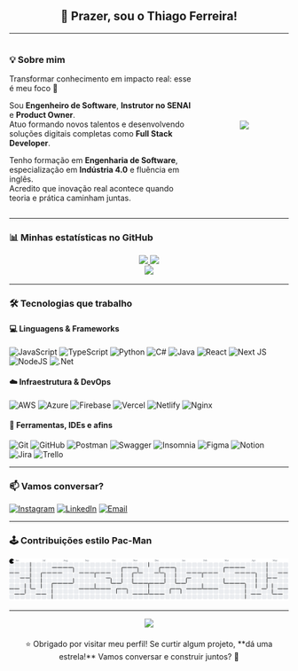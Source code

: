 <h2 align="center">👋 Prazer, sou o Thiago Ferreira!</h2>

---

<div align="center" style="display: flex; align-items: center; justify-content: space-between; flex-wrap: wrap;">
  <div style="flex: 1; min-width: 280px; padding-right: 10px; text-align: left;">

### 💡 Sobre mim

Transformar conhecimento em impacto real: esse é meu foco 🚀

Sou **Engenheiro de Software**, **Instrutor no SENAI** e **Product Owner**.  
Atuo formando novos talentos e desenvolvendo soluções digitais completas como **Full Stack Developer**.

Tenho formação em **Engenharia de Software**, especialização em **Indústria 4.0** e fluência em inglês.  
Acredito que inovação real acontece quando teoria e prática caminham juntas.

  </div>
  <div style="min-width: 160px;">
    <img src="https://media3.giphy.com/media/v1.Y2lkPTc5MGI3NjExZmN2bWQwOHluNG4weng0anl6Y283amF3eDc4bTg0MnVlc2dwaGZxaiZlcD12MV9pbnRlcm5hbF9naWZfYnlfaWQmY3Q9Zw/CuuSHzuc0O166MRfjt/giphy.gif" height="160" />
  </div>
</div>

---

### 📊 Minhas estatísticas no GitHub

<div align="center">

<a href="https://github.com/thiago-rferreira">
  <img src="https://github-readme-stats.vercel.app/api?username=thiago-rferreira&theme=dark&hide_border=false&include_all_commits=true&count_private=true" width="300px" />
</a>
<a href="https://github.com/thiago-rferreira">
  <img src="https://nirzak-streak-stats.vercel.app/?user=thiago-rferreira&theme=dark&hide_border=false" width="300px" />
</a>
<br />
<a href="https://github.com/thiago-rferreira">
  <img src="https://github-readme-stats.vercel.app/api/top-langs/?username=thiago-rferreira&theme=dark&hide_border=false&layout=compact" width="300px" />
</a>

</div>

---

### 🛠️ Tecnologias que trabalho

#### 💻 Linguagens & Frameworks

![JavaScript](https://img.shields.io/badge/javascript-%23323330.svg?style=for-the-badge&logo=javascript&logoColor=%23F7DF1E)
![TypeScript](https://img.shields.io/badge/typescript-%23007ACC.svg?style=for-the-badge&logo=typescript&logoColor=white)
![Python](https://img.shields.io/badge/python-3670A0?style=for-the-badge&logo=python&logoColor=ffdd54)
![C#](https://img.shields.io/badge/c%23-%23239120.svg?style=for-the-badge&logo=csharp&logoColor=white)
![Java](https://img.shields.io/badge/java-%23ED8B00.svg?style=for-the-badge&logo=openjdk&logoColor=white)
![React](https://img.shields.io/badge/react-%2320232a.svg?style=for-the-badge&logo=react&logoColor=%2361DAFB)
![Next JS](https://img.shields.io/badge/Next-black?style=for-the-badge&logo=next.js&logoColor=white)
![NodeJS](https://img.shields.io/badge/node.js-6DA55F?style=for-the-badge&logo=node.js&logoColor=white)
![.Net](https://img.shields.io/badge/.NET-5C2D91?style=for-the-badge&logo=.net&logoColor=white)

#### ☁️ Infraestrutura & DevOps

![AWS](https://img.shields.io/badge/AWS-%23FF9900.svg?style=for-the-badge&logo=amazon-aws&logoColor=white)
![Azure](https://img.shields.io/badge/azure-%230072C6.svg?style=for-the-badge&logo=microsoftazure&logoColor=white)
![Firebase](https://img.shields.io/badge/firebase-%23039BE5.svg?style=for-the-badge&logo=firebase)
![Vercel](https://img.shields.io/badge/vercel-%23000000.svg?style=for-the-badge&logo=vercel&logoColor=white)
![Netlify](https://img.shields.io/badge/netlify-%23000000.svg?style=for-the-badge&logo=netlify&logoColor=#00C7B7)
![Nginx](https://img.shields.io/badge/nginx-%23009639.svg?style=for-the-badge&logo=nginx&logoColor=white)

#### 🧰 Ferramentas, IDEs e afins

![Git](https://img.shields.io/badge/git-%23F05033.svg?style=for-the-badge&logo=git&logoColor=white)
![GitHub](https://img.shields.io/badge/github-%23121011.svg?style=for-the-badge&logo=github&logoColor=white)
![Postman](https://img.shields.io/badge/Postman-FF6C37?style=for-the-badge&logo=postman&logoColor=white)
![Swagger](https://img.shields.io/badge/-Swagger-%23Clojure?style=for-the-badge&logo=swagger&logoColor=white)
![Insomnia](https://img.shields.io/badge/Insomnia-black?style=for-the-badge&logo=insomnia&logoColor=5849BE)
![Figma](https://img.shields.io/badge/figma-%23F24E1E.svg?style=for-the-badge&logo=figma&logoColor=white)
![Notion](https://img.shields.io/badge/Notion-%23000000.svg?style=for-the-badge&logo=notion&logoColor=white)
![Jira](https://img.shields.io/badge/jira-%230A0FFF.svg?style=for-the-badge&logo=jira&logoColor=white)
![Trello](https://img.shields.io/badge/Trello-%23026AA7.svg?style=for-the-badge&logo=Trello&logoColor=white)

---

### 📫 Vamos conversar?

[![Instagram](https://img.shields.io/badge/Instagram-%23E4405F.svg?logo=Instagram&logoColor=white)](https://instagram.com/thiago.rferreira)
[![LinkedIn](https://img.shields.io/badge/LinkedIn-%230077B5.svg?logo=linkedin&logoColor=white)](https://linkedin.com/in/thiagoferreira1)
[![Email](https://img.shields.io/badge/Email-D14836?logo=gmail&logoColor=white)](mailto:thiagoferreira435@gmail.com)

---

### 🕹️ Contribuições estilo Pac-Man

<picture>
  <source media="(prefers-color-scheme: dark)" srcset="https://raw.githubusercontent.com/thiago-rferreira/thiago-rferreira/output/pacman-contribution-graph-dark.svg">
  <source media="(prefers-color-scheme: light)" srcset="https://raw.githubusercontent.com/thiago-rferreira/thiago-rferreira/output/pacman-contribution-graph.svg">
  <img alt="pacman contribution graph" src="https://raw.githubusercontent.com/thiago-rferreira/thiago-rferreira/output/pacman-contribution-graph.svg">
</picture>

---

<div align="center">
  <img src="https://profile-counter.glitch.me/thiago-rferreira/count.svg?" />
  <br>
  <br>
  ⭐ Obrigado por visitar meu perfil! Se curtir algum projeto, **dá uma estrela!**  
  Vamos conversar e construir juntos? 🚀
</div>

